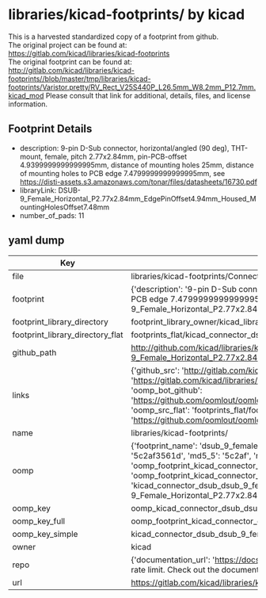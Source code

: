 # libraries/kicad-footprints/ by kicad  
This is a harvested standardized copy of a footprint from github.  
The original project can be found at:  
https://gitlab.com/kicad/libraries/kicad-footprints  
The original footprint can be found at:
http://gitlab.com/kicad/libraries/kicad-footprints//blob/master/tmp/libraries/kicad-footprints/Varistor.pretty/RV_Rect_V25S440P_L26.5mm_W8.2mm_P12.7mm.kicad_mod
Please consult that link for additional, details, files, and license information.  
## Footprint Details
* description: 9-pin D-Sub connector, horizontal/angled (90 deg), THT-mount, female, pitch 2.77x2.84mm, pin-PCB-offset 4.9399999999999995mm, distance of mounting holes 25mm, distance of mounting holes to PCB edge 7.4799999999999995mm, see https://disti-assets.s3.amazonaws.com/tonar/files/datasheets/16730.pdf  
* libraryLink: DSUB-9_Female_Horizontal_P2.77x2.84mm_EdgePinOffset4.94mm_Housed_MountingHolesOffset7.48mm  
* number_of_pads: 11  
## yaml dump  
| Key | Value |  
| --- | --- |  
| file | libraries/kicad-footprints/Connector_Dsub.pretty/DSUB-9_Female_Horizontal_P2.77x2.84mm_EdgePinOffset4.94mm_Housed_MountingHolesOffset7.48mm.kicad_mod |  
| footprint | {'description': '9-pin D-Sub connector, horizontal/angled (90 deg), THT-mount, female, pitch 2.77x2.84mm, pin-PCB-offset 4.9399999999999995mm, distance of mounting holes 25mm, distance of mounting holes to PCB edge 7.4799999999999995mm, see https://disti-assets.s3.amazonaws.com/tonar/files/datasheets/16730.pdf', 'libraryLink': 'DSUB-9_Female_Horizontal_P2.77x2.84mm_EdgePinOffset4.94mm_Housed_MountingHolesOffset7.48mm', 'number_of_pads': 11} |  
| footprint_library_directory | footprint_library_owner/kicad_libraries/kicad-footprints/ |  
| footprint_library_directory_flat | footprints_flat/kicad_connector_dsub_dsub_9_female_horizontal_p2_77x2_84mm_edgepinoffset4_94mm_housed_mountingholesoffset7_48mm/working |  
| github_path | http://github.com/kicad/libraries/kicad-footprints//blob/master/tmp/libraries/kicad-footprints/Connector_Dsub.pretty/DSUB-9_Female_Horizontal_P2.77x2.84mm_EdgePinOffset4.94mm_Housed_MountingHolesOffset7.48mm.kicad_mod |  
| links | {'github_src': 'http://gitlab.com/kicad/libraries/kicad-footprints//blob/master/tmp/libraries/kicad-footprints/Varistor.pretty/RV_Rect_V25S440P_L26.5mm_W8.2mm_P12.7mm.kicad_mod', 'github_src_repo': 'https://gitlab.com/kicad/libraries/kicad-footprints', 'oomp_bot': 'footprints/kicad_connector_dsub_dsub_9_female_horizontal_p2_77x2_84mm_edgepinoffset4_94mm_housed_mountingholesoffset7_48mm/working', 'oomp_bot_github': 'https://github.com/oomlout/oomlout_oomp_footprint_bot/tree/main/footprints/kicad_connector_dsub_dsub_9_female_horizontal_p2_77x2_84mm_edgepinoffset4_94mm_housed_mountingholesoffset7_48mm/working', 'oomp_src_flat': 'footprints_flat/footprints_flat/kicad_connector_dsub_dsub_9_female_horizontal_p2_77x2_84mm_edgepinoffset4_94mm_housed_mountingholesoffset7_48mm/working', 'oomp_src_flat_github': 'https://github.com/oomlout/oomlout_oomp_footprint_src/tree/main/footprints_flat/kicad_connector_dsub_dsub_9_female_horizontal_p2_77x2_84mm_edgepinoffset4_94mm_housed_mountingholesoffset7_48mm/working'} |  
| name | libraries/kicad-footprints/ |  
| oomp | {'footprint_name': 'dsub_9_female_horizontal_p2_77x2_84mm_edgepinoffset4_94mm_housed_mountingholesoffset7_48mm', 'library_name': 'connector_dsub', 'md5': '5c2af3561d1a0e3fd2f54333e71e0421', 'md5_10': '5c2af3561d', 'md5_5': '5c2af', 'md5_6': '5c2af3', 'oomp_key': 'oomp_kicad_connector_dsub_dsub_9_female_horizontal_p2_77x2_84mm_edgepinoffset4_94mm_housed_mountingholesoffset7_48mm', 'oomp_key_extra': 'oomp_footprint_kicad_connector_dsub_dsub_9_female_horizontal_p2_77x2_84mm_edgepinoffset4_94mm_housed_mountingholesoffset7_48mm', 'oomp_key_full': 'oomp_footprint_kicad_connector_dsub_dsub_9_female_horizontal_p2_77x2_84mm_edgepinoffset4_94mm_housed_mountingholesoffset7_48mm_5c2af3', 'oomp_key_simple': 'kicad_connector_dsub_dsub_9_female_horizontal_p2_77x2_84mm_edgepinoffset4_94mm_housed_mountingholesoffset7_48mm', 'original_filename': 'libraries/kicad-footprints/Connector_Dsub.pretty/DSUB-9_Female_Horizontal_P2.77x2.84mm_EdgePinOffset4.94mm_Housed_MountingHolesOffset7.48mm.kicad_mod', 'owner_name': 'kicad'} |  
| oomp_key | oomp_kicad_connector_dsub_dsub_9_female_horizontal_p2_77x2_84mm_edgepinoffset4_94mm_housed_mountingholesoffset7_48mm |  
| oomp_key_full | oomp_footprint_kicad_connector_dsub_dsub_9_female_horizontal_p2_77x2_84mm_edgepinoffset4_94mm_housed_mountingholesoffset7_48mm |  
| oomp_key_simple | kicad_connector_dsub_dsub_9_female_horizontal_p2_77x2_84mm_edgepinoffset4_94mm_housed_mountingholesoffset7_48mm |  
| owner | kicad |  
| repo | {'documentation_url': 'https://docs.github.com/rest/overview/resources-in-the-rest-api#rate-limiting', 'message': "API rate limit exceeded for 84.66.173.59. (But here's the good news: Authenticated requests get a higher rate limit. Check out the documentation for more details.)"} |  
| url | https://gitlab.com/kicad/libraries/kicad-footprints |  

